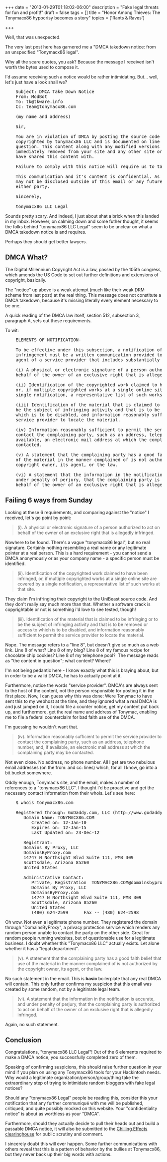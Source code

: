 +++
date = "2013-01-29T01:18:02-06:00"
description = "Fake legal threats for fun and profit!"
draft = false
tags = []
title = "Honor Among Thieves: The Tonymacx86 hypocrisy becomes a story"
topics = ['Rants & Raves']

+++

Well, that was unexpected.

The very last post here has garnered me a "DMCA takedown notice: from an unspecified "Tonymacx86 legal".

Why all the scare quotes, you ask? Because the message I received isn't worth the bytes used to compose it.

I'd assume receiving such a notice would be rather intimidating. But... well, let's just have a look shall we?

<pre>
    Subject: DMCA Take Down Notice  
    From: ModBot  
    To: tk@tkware.info  
    Cc: team@tonymacx86.com  

    (my name and address)

    Sir,

    You are in violation of DMCA by posting the source code to UniBeast which is
    copyrighted by tonymacx86 LLC and is documented on line 8 in the content in
    question. This content along with any modified versions of UniBeast must be
    immediately removed from your site and any other site or server that you
    have shared this content with.

    Failure to comply with this notice will require us to take further action.

    This communication and it's content is confidential. As such, this content
    may not be disclosed outside of this email or any future communications by
    either party.

    Sincerely,

    tonymacx86 LLC Legal
</pre>

Sounds pretty scary. And indeed, I just about shat a brick when this landed in
my inbox. However, on calming down and some futher thought, it seems the folks
behind "tonymacx86 LLC Legal" seem to be unclear on what a DMCA takedown notice
is and requires.

Perhaps they should get better lawyers.


## DMCA What?

The Digital Millennium Copyright Act is a law, passed by the 105th congress, which amends the US Code to set out further definitions and extensions of copyright, basically.

The "notice" up above is a weak attempt (much like their weak DRM scheme from last post) at the real thing. This message does not constitute a DMCA takedown, because it's missing literally every element necessary to be one.

A quick reading of the DMCA law itself, section 512, subsection 3, paragraph A, sets out these requirements.

To wit:

<pre>
    ELEMENTS OF NOTIFICATION-

    To be effective under this subsection, a notification of claimed
    infringement must be a written communication provided to the designated
    agent of a service provider that includes substantially the following:

    (i) A physical or electronic signature of a person authorized to act on
    behalf of the owner of an exclusive right that is allegedly infringed.

    (ii) Identification of the copyrighted work claimed to have been infringed,
    or, if multiple copyrighted works at a single online site are covered by a
    single notification, a representative list of such works at that site.

    (iii) Identification of the material that is claimed to be infringing or to
    be the subject of infringing activity and that is to be removed or access to
    which is to be disabled, and information reasonably sufficient to permit the
    service provider to locate the material.

    (iv) Information reasonably sufficient to permit the service provider to
    contact the complaining party, such as an address, telephone number, and, if
    available, an electronic mail address at which the complaining party may be
    contacted.

    (v) A statement that the complaining party has a good faith belief that use
    of the material in the manner complained of is not authorized by the
    copyright owner, its agent, or the law.

    (vi) A statement that the information in the notification is accurate, and
    under penalty of perjury, that the complaining party is authorized to act on
    behalf of the owner of an exclusive right that is allegedly infringed.
</pre>

## Failing 6 ways from Sunday
Looking at these 6 requirements, and comparing against the "notice" I received, let's go point by point:

>(i). A physical or electronic signature of a person authorized to act on behalf of the owner of an exclusive right that is allegedly infringed.</strong>

Nowhere to be found. There's a vague "tonymacx86 legal", but no real signature. Certainly nothing resembling a real name or any legitimate pointer at a real person. This is a hard requirement - you cannot send a DMCA anonymously or as your company name - a specific person must be identified.

>(ii). Identification of the copyrighted work claimed to have been infringed, or, if multiple copyrighted works at a single online site are covered by a single notification, a representative list of such works at that site.</strong>

They claim I'm infringing their copyright to the UniBeast source code. And they don't really say much more than that. Whether a software crack is copyrightable or not is something i'd love to see tested, though!

>(iii). Identification of the material that is claimed to be infringing or to be the subject of infringing activity and that is to be removed or access to which is to be disabled, and information reasonably sufficient to permit the service provider to locate the material.

Nope. The message refers to a "line 8", but doesn't give so much as a web link. Line 8 of what? Line 8 of my blog? Line 8 of my famous recipe for chocolate chip cookies? Line 8 of my telephone pool?  The message reads as "the content in question"; what content? Where?

I'm not being pedantic here - I know exactly what this is braying about, but in order to be a valid DMCA, he has to actually point at it.

Furthermore, notice the words "service provider". DMCA's are always sent to the host of the content, not the person responsible for
posting it in the first place. Now, I can guess why this was done: Were Tonymac to have sent this to my webhost at the time, and they
ignored what a real DMCA is and just jumped on it, I could file a counter notice, get my content put back up, and furthermore, get the real
name and address of Tonymac, enabling me to file a federal counterclaim for bad faith use of the DMCA.

I'm guessing he wouldn't want that.

>(iv). Information reasonably sufficient to permit the service provider to contact the complaining party, such as an address, telephone number, and, if available, an electronic mail address at which the complaining party may be contacted.

Not even close. No address, no phone number. All I get are two nebulous email addresses (on the from: and cc: lines) which, for all I know, go into a bit bucket somewhere.

Oddly enough, Tonymac's site, and the email, makes a number of references to a "tonymacx86 LLC". I thought I'd be proactive and get the necessary contact information from their whois. Let's see here:

<pre>
    $ whois tonymacx86.com

    Registered through: GoDaddy.com, LLC (http://www.godaddy.com)
       Domain Name: TONYMACX86.COM
          Created on: 12-Jan-10
          Expires on: 12-Jan-15
          Last Updated on: 23-Dec-12

       Registrant:
       Domains By Proxy, LLC
       DomainsByProxy.com
       14747 N Northsight Blvd Suite 111, PMB 309
       Scottsdale, Arizona 85260
       United States

       Administrative Contact:
          Private, Registration  TONYMACX86.COM@domainsbyproxy.com
          Domains By Proxy, LLC
          DomainsByProxy.com
          14747 N Northsight Blvd Suite 111, PMB 309
          Scottsdale, Arizona 85260
          United States
          (480) 624-2599      Fax -- (480) 624-2598
</pre>

Oh wow. Not even a legitimate phone number. They registered the domain through "DomainsByProxy", a privacy protection service which renders any random person unable to contact the party on the other side. Great for random people running websites, but of questionable use for a legitimate business. I doubt whether this "Tonymacx86 LLC" actually exists. Let alone whether it has a "legal department".

>(v). A statement that the complaining party has a good faith belief that use of the material in the manner complained of is not authorized by the copyright owner, its agent, or the law.</strong>

No such statement in the email. This is **basic** boilerplate that any real DMCA will contain. This only further confirms my suspicion that this email was created by some random, not by a legitimate legal team.

>(vi). A statement that the information in the notification is accurate, and under penalty of perjury, that the complaining party is authorized to act on behalf of the owner of an exclusive right that is allegedly infringed.

Again, no such statement.

## Conclusion

Congratulations, "tonymacx86 LLC Legal"! Out of the 6 elements required to make a DMCA notice, you successfully completed zero of them.

Speaking of confirming suspicions, this should raise further question in your mind if you plan on using any Tonymacx86 tools for your Hackintosh needs. Why would a legitimate organization/person/group/thing take the extraordinary step of trying to intimidate random bloggers with fake legal notices?

Should any "tonymacx86 Legal" people be reading this, consider this your notification that any further communiqué with me will be published, critiqued, and quite possibly mocked on this website. Your "confidentiality notice" is about as worthless as your "DMCA".

Furthermore, should they actually decide to pull their heads out and build a passable DMCA notice, it will also be submitted to the <a href="http://www.chillingeffects.org/">Chilling Effects clearinghouse</a> for public scrutiny and comment.

I sincerely doubt this will ever happen. Some further communications with others reveal that this is a pattern of behavior by the bullies at Tonymacx86,
but they never back up their big words with actions.
